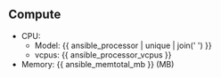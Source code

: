 ## Compute

- CPU:
  - Model: {{ ansible_processor | unique | join(' ') }}
  - vcpus: {{ ansible_processor_vcpus }}
- Memory: {{ ansible_memtotal_mb }} (MB)

